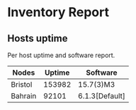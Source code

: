 # Inventory Report

## Hosts uptime
Per host uptime and software report.

|Nodes|Uptime|Software|
|-----|------|--------|
|Bristol|153982|15.7(3)M3|
|Bahrain|92101|6.1.3[Default]|




